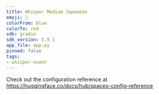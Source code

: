 ```yaml
---
title: Whisper Medium Japanese
emoji: 🎌
colorFrom: blue
colorTo: red
sdk: gradio
sdk_version: 3.9.1
app_file: app.py
pinned: false
tags:
- whisper-event
---
```


Check out the configuration reference at https://huggingface.co/docs/hub/spaces-config-reference
